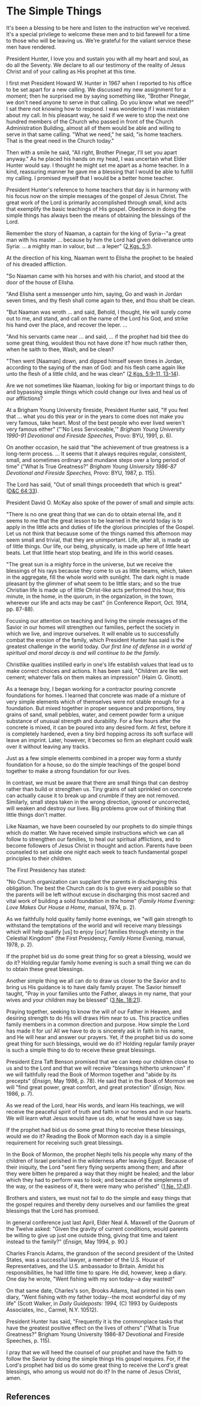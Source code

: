 # The Simple Things

It's been a blessing to be here and listen to the instruction we've received.
It's a special privilege to welcome these men and to bid farewell for a time
to those who will be leaving us. We're grateful for the valiant service these
men have rendered.

President Hunter, I love you and sustain you with all my heart and soul, as do
all the Seventy. We declare to all our testimony of the reality of Jesus
Christ and of your calling as His prophet at this time.

I first met President Howard W. Hunter in 1967 when I reported to his office
to be set apart for a new calling. We discussed my new assignment for a
moment; then he surprised me by saying something like, "Brother Pinegar, we
don't need anyone to serve in that calling. Do you know what we need?" I sat
there not knowing how to respond. I was wondering if I was mistaken about my
call. In his pleasant way, he said if we were to stop the next one hundred
members of the Church who passed in front of the Church Administration
Building, almost all of them would be able and willing to serve in that same
calling. "What we need," he said, "is home teachers. That is the great need in
the Church today."

Then with a smile he said, "All right, Brother Pinegar, I'll set you apart
anyway." As he placed his hands on my head, I was uncertain what Elder Hunter
would say. I thought he might set me apart as a home teacher. In a kind,
reassuring manner he gave me a blessing that I would be able to fulfill my
calling. I promised myself that I would be a better home teacher.

President Hunter's reference to home teachers that day is in harmony with his
focus now on the simple messages of the gospel of Jesus Christ. The great work
of the Lord is primarily accomplished through small, kind acts that exemplify
the basic teachings of His gospel. Obedience in doing the simple things has
always been the means of obtaining the blessings of the Lord.

Remember the story of Naaman, a captain for the king of Syria--"a great man
with his master ... because by him the Lord had given deliverance unto Syria: ...
a mighty man in valour, but ... a leper" ([2 Kgs.
5:1](/scriptures/ot/2-kgs/5.1?lang=eng#0)).

At the direction of his king, Naaman went to Elisha the prophet to be healed
of his dreaded affliction.

"So Naaman came with his horses and with his chariot, and stood at the door of
the house of Elisha.

"And Elisha sent a messenger unto him, saying, Go and wash in Jordan seven
times, and thy flesh shall come again to thee, and thou shalt be clean.

"But Naaman was wroth ... and said, Behold, I thought, He will surely come out
to me, and stand, and call on the name of the Lord his God, and strike his
hand over the place, and recover the leper. ...

"And his servants came near ... and said, ... if the prophet had bid thee do some
great thing, wouldest thou not have done it? how much rather then, when he
saith to thee, Wash, and be clean?

"Then went [Naaman] down, and dipped himself seven times in Jordan, according
to the saying of the man of God: and his flesh came again like unto the flesh
of a little child, and he was clean" ([2 Kgs. 5:9-11,
13-14](/scriptures/ot/2-kgs/5.9-11,13-14?lang=eng#8)).

Are we not sometimes like Naaman, looking for big or important things to do
and bypassing simple things which could change our lives and heal us of our
afflictions?

At a Brigham Young University fireside, President Hunter said, "If you feel
that ... what you do this year or in the years to come does not make you very
famous, take heart. Most of the best people who ever lived weren't very famous
either" ("'No Less Serviceable,'" _Brigham Young University 1990-91 Devotional
and Fireside Speeches,_ Provo: BYU, 1991, p. 6).

On another occasion, he said that "the achievement of true greatness is a
long-term process. ... It seems that it always requires regular, consistent,
small, and sometimes ordinary and mundane steps over a long period of time"
("What Is True Greatness?" _Brigham Young University 1986-87 Devotional and
Fireside Speeches,_ Provo: BYU, 1987, p. 115).

The Lord has said, "Out of small things proceedeth that which is great"
([D&amp;C 64:33](/scriptures/dc-testament/dc/64.33?lang=eng#32)).

President David O. McKay also spoke of the power of small and simple acts:

"There is no one great thing that we can do to obtain eternal life, and it
seems to me that the great lesson to be learned in the world today is to apply
in the little acts and duties of life the glorious principles of the Gospel.
Let us not think that because some of the things named this afternoon may seem
small and trivial, that they are unimportant. Life, after all, is made up of
little things. Our life, our being, physically, is made up here of little
heart beats. Let that little heart stop beating, and life in this world
ceases.

"The great sun is a mighty force in the universe, but we receive the blessings
of his rays because they come to us as little beams, which, taken in the
aggregate, fill the whole world with sunlight. The dark night is made pleasant
by the glimmer of what seem to be little stars; and so the true Christian life
is made up of little Christ-like acts performed this hour, this minute, in the
home, in the quorum, in the organization, in the town, wherever our life and
acts may be cast" (in Conference Report, Oct. 1914, pp. 87-88).

Focusing our attention on teaching and living the simple messages of the
Savior in our homes will strengthen our families, perfect the society in which
we live, and improve ourselves. It will enable us to successfully combat the
erosion of the family, which President Hunter has said is the greatest
challenge in the world today. _Our first line of defense in a world of
spiritual and moral decay is and will continue to be the family._

Christlike qualities instilled early in one's life establish values that lead
us to make correct choices and actions. It has been said, "Children are like
wet cement; whatever falls on them makes an impression" (Haim G. Ginott).

As a teenage boy, I began working for a contractor pouring concrete
foundations for homes. I learned that concrete was made of a mixture of very
simple elements which of themselves were not stable enough for a foundation.
But mixed together in proper sequence and proportions, tiny grains of sand,
small pebbles, water, and cement powder form a unique substance of unusual
strength and durability. For a few hours after the concrete is mixed, it can
be poured into any desired form. At first, before it is completely hardened,
even a tiny bird hopping across its soft surface will leave an imprint. Later,
however, it becomes so firm an elephant could walk over it without leaving any
tracks.

Just as a few simple elements combined in a proper way form a sturdy
foundation for a house, so do the simple teachings of the gospel bond together
to make a strong foundation for our lives.

In contrast, we must be aware that there are small things that can destroy
rather than build or strengthen us. Tiny grains of salt sprinkled on concrete
can actually cause it to break up and crumble if they are not removed.
Similarly, small steps taken in the wrong direction, ignored or uncorrected,
will weaken and destroy our lives. Big problems grow out of thinking that
little things don't matter.

Like Naaman, we have been counseled by our prophets to do simple things which
do matter. We have received simple instructions which we can all follow to
strengthen our families, to heal our spiritual afflictions, and to become
followers of Jesus Christ in thought and action. Parents have been counseled
to set aside one night each week to teach fundamental gospel principles to
their children.

The First Presidency has stated:

"No Church organization can supplant the parents in discharging this
obligation. The best the Church can do is to give every aid possible so that
the parents will be left without excuse in discharging this most sacred and
vital work of building a solid foundation in the home" (_Family Home Evening:
Love Makes Our House a Home,_ manual, 1974, p. 2).

As we faithfully hold quality family home evenings, we "will gain strength to
withstand the temptations of the world and will receive many blessings which
will help qualify [us] to enjoy [our] families through eternity in the
Celestial Kingdom" (the First Presidency, _Family Home Evening,_ manual, 1978,
p. 2).

If the prophet bid us do some great thing for so great a blessing, would we do
it? Holding regular family home evening is such a small thing we can do to
obtain these great blessings.

Another simple thing we all can do to draw us closer to the Savior and to
bring us His guidance is to have daily family prayer. The Savior himself
taught, "Pray in your families unto the Father, always in my name, that your
wives and your children may be blessed" ([3 Ne.
18:21](/scriptures/bofm/3-ne/18.21?lang=eng#20)).

Praying together, seeking to know the will of our Father in Heaven, and
desiring strength to do His will draws Him near to us. This practice unifies
family members in a common direction and purpose. How simple the Lord has made
it for us! All we have to do is sincerely ask in faith in his name, and He
will hear and answer our prayers. Yet, if the prophet bid us do some great
thing for such blessings, would we do it? Holding regular family prayer is
such a simple thing to do to receive these great blessings.

President Ezra Taft Benson promised that we can keep our children close to us
and to the Lord and that we will receive "blessings hitherto unknown" if we
will faithfully read the Book of Mormon together and "abide by its precepts"
(_Ensign,_ May 1986, p. 78). He said that in the Book of Mormon we will "find
great power, great comfort, and great protection" (_Ensign,_ Nov. 1986, p. 7).

As we read of the Lord, hear His words, and learn His teachings, we will
receive the peaceful spirit of truth and faith in our homes and in our hearts.
We will learn what Jesus would have us do, what he would have us say.

If the prophet had bid us do some great thing to receive these blessings,
would we do it? Reading the Book of Mormon each day is a simple requirement
for receiving such great blessings.

In the Book of Mormon, the prophet Nephi tells his people why many of the
children of Israel perished in the wilderness after leaving Egypt. Because of
their iniquity, the Lord "sent fiery flying serpents among them; and after
they were bitten he prepared a way that they might be healed; and the labor
which they had to perform was to look; and because of the simpleness of the
way, or the easiness of it, there were many who perished" ([1 Ne.
17:41](/scriptures/bofm/1-ne/17.41?lang=eng#40)).

Brothers and sisters, we must not fail to do the simple and easy things that
the gospel requires and thereby deny ourselves and our families the great
blessings that the Lord has promised.

In general conference just last April, Elder Neal A. Maxwell of the Quorum of
the Twelve asked: "Given the gravity of current conditions, would parents be
willing to give up just one outside thing, giving that time and talent instead
to the family?" (_Ensign,_ May 1994, p. 90.)

Charles Francis Adams, the grandson of the second president of the United
States, was a successful lawyer, a member of the U.S. House of
Representatives, and the U.S. ambassador to Britain. Amidst his
responsibilities, he had little time to spare. He did, however, keep a diary.
One day he wrote, "Went fishing with my son today--a day wasted!"

On that same date, Charles's son, Brooks Adams, had printed in his own diary,
"Went fishing with my father today--the most wonderful day of my life" (Scott
Walker, in _Daily Guideposts: 1994,_ (C) 1993 by Guideposts Associates, Inc.,
Carmel, N.Y. 10512).

President Hunter has said, "Frequently it is the commonplace tasks that have
the greatest positive effect on the lives of others" ("What Is True
Greatness?" Brigham Young University 1986-87 Devotional and Fireside Speeches,
p. 115).

I pray that we will heed the counsel of our prophet and have the faith to
follow the Savior by doing the simple things His gospel requires. For, if the
Lord's prophet had bid us do some great thing to receive the Lord's great
blessings, who among us would not do it? In the name of Jesus Christ, amen.

## References

